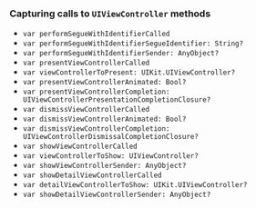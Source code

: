 ### Capturing calls to `UIViewController` methods

 - `var performSegueWithIdentifierCalled`
 - `var performSegueWithIdentifierSegueIdentifier: String?`
 - `var performSegueWithIdentifierSender: AnyObject?`
 - `var presentViewControllerCalled`
 - `var viewControllerToPresent: UIKit.UIViewController?`
 - `var presentViewControllerAnimated: Bool?`
 - `var presentViewControllerCompletion: UIViewControllerPresentationCompletionClosure?`
 - `var dismissViewControllerCalled`
 - `var dismissViewControllerAnimated: Bool?`
 - `var dismissViewControllerCompletion: UIViewControllerDismissalCompletionClosure?`
 - `var showViewControllerCalled`
 - `var viewControllerToShow: UIViewController?`
 - `var showViewControllerSender: AnyObject?`
 - `var showDetailViewControllerCalled`
 - `var detailViewControllerToShow: UIKit.UIViewController?`
 - `var showDetailViewControllerSender: AnyObject?`

